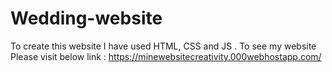 # Wedding-website
To create this website I have used HTML, CSS and JS . To see my website Please visit below link : https://minewebsitecreativity.000webhostapp.com/ 
